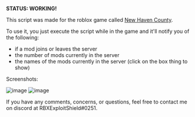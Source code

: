 **STATUS: WORKING!**

This script was made for the roblox game called [New Haven County](https://www.roblox.com/games/979209050/New-Haven-County).

To use it, you just execute the script while in the game and it'll notify you of the following: 
  - if a mod joins or leaves the server
  - the number of mods currently in the server
  - the names of the mods currently in the server (click on the box thing to show)

Screenshots:

![image](https://user-images.githubusercontent.com/63873427/125530537-f2e75baa-19ef-49e9-a309-6aafa345c1e9.png)
![image](https://user-images.githubusercontent.com/63873427/125530526-0fa0815c-c046-4992-a6fb-6ddb346d5708.png)
  
 If you have any comments, concerns, or questions, feel free to contact me on discord at RBXExploitShield#0251.
